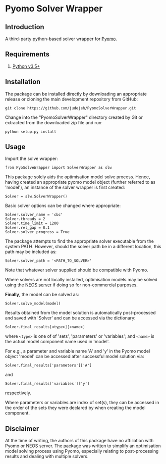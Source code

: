 # Pyomo Solver Wrapper

## Introduction

A third-party python-based solver wrapper for [Pyomo](http://www.pyomo.org/about).

## Requirements
1. [Python v3.5+](https://www.python.org/downloads/release/python-370/) 

## Installation

The package can be installed directly by downloading an appropriate release or cloning the main development repository from GitHub:
```
git clone https://github.com/judejeh/PyomoSolverWrapper.git
```

Change into the "PyomoSolverWrapper" directory created by Git or extracted from the downloaded zip file and run:
```
python setup.py install
```

## Usage
Import the solve wrapper:
```
from PyoSolveWrapper import SolverWrapper as slw 
```
This package solely aids the optimisation model solve process. Hence, having created an appropriate pyomo model object (further referred to as 'model'), an instance of the solver wrapper is first created:
```
Solver = slw.SolverWrapper()
```
Basic solver options can be changed where appropriate:
```
Solver.solver_name = 'cbc'
Solver.threads = 2
Solver.time_limit = 1200
Solver.rel_gap = 0.1
Solver.solver_progress = True
```
The package attempts to find the appropriate solver executable from the system PATH. However, should the solver path be in a different location, this path may be included as:
``` 
Solver.solver_path = '<PATH_TO_SOLVER>'
```
Note that whatever solver supplied should be compatible with Pyomo.

Where solvers are not locally installed, optimisation models may be solved using the [NEOS server](https://neos-server.org/neos/) if doing so for non-commercial purposes.

**Finally**, the model can be solved as:
```
Solver.solve_model(model)
```

Results obtained from the model solution is automatically post-processed and saved with 'Solver' and can be accessed via the dictionary:
``` 
Solver.final_results[<type>][<name>]
```
where `<type>` is one of of 'sets', 'parameters' or 'variables'; and `<name>` is the actual model component name used in 'model'.

For e.g., a parameter and variable name 'A' and 'y' in the Pyomo model object 'model' can be accessed after successful model solution via:
``` 
Solver.final_results['parameters']['A']
```
and
``` 
Solver.final_results['variables']['y']
```
respectively.

Where parameters or variables are index of set(s), they can be accessed in the order of the sets they were declared by when creating the model component.

## Disclaimer
At the time of writing, the authors of this package have no affiliation with Pyomo or NEOS server. The package was written to simplify an optimisation model solving process using Pyomo, especially relating to post-processing results and dealing with multiple solvers.